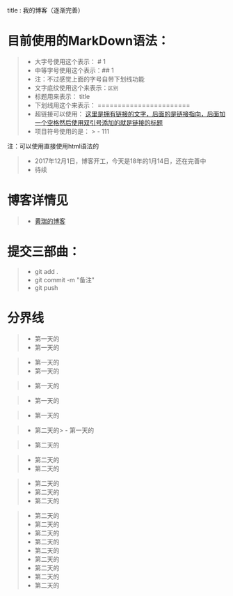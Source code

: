 title : 我的博客（逐渐完善）

# 目前使用的MarkDown语法：
> - 大字号使用这个表示：  # 1
> - 中等字号使用这个表示：## 1
> - 注：不过感觉上面的字号自带下划线功能
> - 文字底纹使用这个来表示：`区别`
> - 标题用来表示： title
> - 下划线用这个来表示：      =======================
> - 超链接可以使用：  [这里是拥有链接的文字，后面的是链接指向，后面加一个空格然后使用双引号添加的就是链接的标题](http://huanggr.cn "这里是标题")
> - 项目符号使用的是： > -  111

注：可以使用直接使用html语法的

> - 2017年12月1日，博客开工，今天是18年的1月14日，还在完善中
> - 待续


# 博客详情见
> - [黄瑞的博客](http://huanggr.cn "黄瑞的博客")
# 提交三部曲：
> - git add .
> - git commit -m "备注"
> - git push

# 分界线
> - 第一天的
> - 第一天的


> - 第一天的
> - 第一天的

> - 第一天的

> - 第一天的

> - 第一天的



> - 第二天的> - 第一天的



> - 第二天的

> - 第二天的
> - 第二天的

> - 第二天的
> - 第二天的
> - 第二天的

> - 第二天的
> - 第二天的
> - 第二天的
> - 第二天的
> - 第二天的
> - 第二天的
> - 第二天的
> - 第二天的
> - 第二天的
